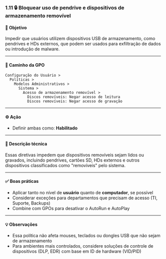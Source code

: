 ### 1.11 🔒 Bloquear uso de pendrive e dispositivos de armazenamento removível

#### 🎯 Objetivo
Impedir que usuários utilizem dispositivos USB de armazenamento, como pendrives e HDs externos, que podem ser usados para exfiltração de dados ou introdução de malware.

---

#### 🧭 Caminho da GPO
```
Configuração do Usuário >
  Políticas >
    Modelos Administrativos >
      Sistema >
        Acesso de armazenamento removível >
          Discos removíveis: Negar acesso de leitura
          Discos removíveis: Negar acesso de gravação
```

---

#### ⚙️ Ação
- Definir ambas como: **Habilitado**

---

#### 📝 Descrição técnica
Essas diretivas impedem que dispositivos removíveis sejam lidos ou gravados, incluindo pendrives, cartões SD, HDs externos e outros dispositivos classificados como "removíveis" pelo sistema.

---

#### ✅ Boas práticas
- Aplicar tanto no nível de **usuário** quanto de **computador**, se possível
- Considerar exceções para departamentos que precisam de acesso (TI, Suporte, Backups)
- Combine com GPOs para desativar o AutoRun e AutoPlay

---

#### 💡 Observações
- Essa política não afeta mouses, teclados ou dongles USB que não sejam de armazenamento
- Para ambientes mais controlados, considere soluções de controle de dispositivos (DLP, EDR) com base em ID de hardware (VID/PID)